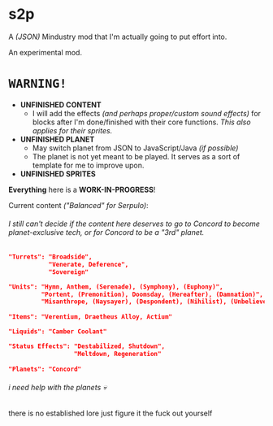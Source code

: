 # s2p

A _(JSON)_ Mindustry mod that I'm actually going to put effort into.

An experimental mod.

# ```WARNING!```
- **UNFINISHED CONTENT**
  - I will add the effects _(and perhaps proper/custom sound effects)_ for blocks after I'm done/finished with their core functions. _This also applies for their sprites._
- **UNFINISHED PLANET**
  - May switch planet from JSON to JavaScript/Java _(if possible)_
  - The planet is not yet meant to be played. It serves as a sort of template for me to improve upon.
- **UNFINISHED SPRITES**

**Everything** here is a **WORK-IN-PROGRESS**!

Current content _("Balanced" for Serpulo)_:
###### I still can't decide if the content here deserves to go to Concord to become planet-exclusive tech, or for Concord to be a "3rd" planet.
```json
"Turrets": "Broadside",
           "Venerate, Deference",
           "Sovereign"

"Units": "Hymn, Anthem, (Serenade), (Symphony), (Euphony)",
         "Portent, (Premonition), Doomsday, (Hereafter), (Damnation)",
         "Misanthrope, (Naysayer), (Despondent), (Nihilist), (Unbeliever/Fatalist)"
       
"Items": "Verentium, Draetheus Alloy, Actium"

"Liquids": "Camber Coolant"

"Status Effects": "Destabilized, Shutdown",
                  "Meltdown, Regeneration"
       
"Planets": "Concord"
```

###### i need help with the planets :skull:

there is no established lore just figure it the fuck out yourself
